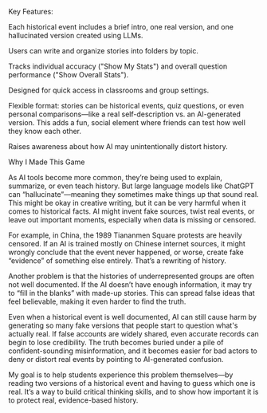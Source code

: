 Key Features:

Each historical event includes a brief intro, one real version, and one hallucinated version created using LLMs.


Users can write and organize stories into folders by topic.


Tracks individual accuracy ("Show My Stats") and overall question performance ("Show Overall Stats").


Designed for quick access in classrooms and group settings.


Flexible format: stories can be historical events, quiz questions, or even personal comparisons—like a real self-description vs. an AI-generated version. This adds a fun, social element where friends can test how well they know each other.


Raises awareness about how AI may unintentionally distort history.

Why I Made This Game


As AI tools become more common, they’re being used to explain, summarize, or even teach history. But large language models like ChatGPT can “hallucinate”—meaning they sometimes make things up that sound real. This might be okay in creative writing, but it can be very harmful when it comes to historical facts. AI might invent fake sources, twist real events, or leave out important moments, especially when data is missing or censored.

For example, in China, the 1989 Tiananmen Square protests are heavily censored. If an AI is trained mostly on Chinese internet sources, it might wrongly conclude that the event never happened, or worse, create fake “evidence” of something else entirely. That’s a rewriting of history.

Another problem is that the histories of underrepresented groups are often not well documented. If the AI doesn’t have enough information, it may try to “fill in the blanks” with made-up stories. This can spread false ideas that feel believable, making it even harder to find the truth.

Even when a historical event is well documented, AI can still cause harm by generating so many fake versions that people start to question what's actually real. If false accounts are widely shared, even accurate records can begin to lose credibility. The truth becomes buried under a pile of confident-sounding misinformation, and it becomes easier for bad actors to deny or distort real events by pointing to AI-generated confusion.


My goal is to help students experience this problem themselves—by reading two versions of a historical event and having to guess which one is real. It’s a way to build critical thinking skills, and to show how important it is to protect real, evidence-based history.
